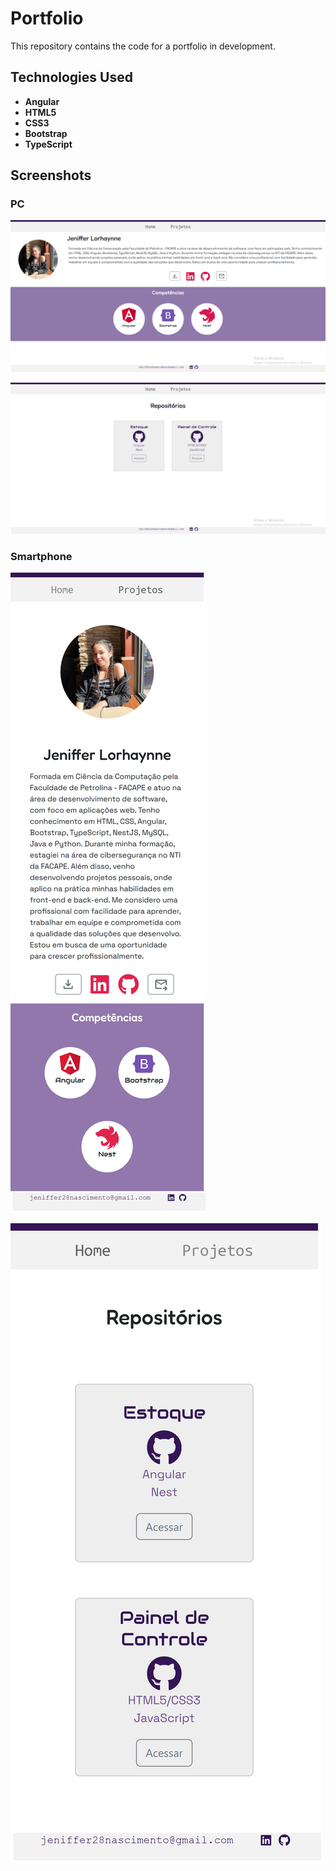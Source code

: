 # Portfolio

This repository contains the code for a portfolio in development.

## Technologies Used

- **Angular**
- **HTML5**
- **CSS3**
- **Bootstrap**
- **TypeScript**

## Screenshots

### PC

![Tela 1 PC](telas/tela1_pc.png)

![Tela 2 PC](telas/tela2_pc.png)

### Smartphone

![Tela 1 Smarthphone](telas/tela1_phone.png)

![Tela 2 Smarthphone](telas/tela2_phone.png)
